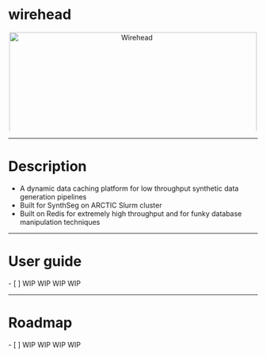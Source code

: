 <h1>wirehead</h1>

<div style="text-align:center; height:200px; overflow:hidden;">
  <img src="assets/wirehead_oct6.jpeg.jpeg" alt="Wirehead" style="width:500px; object-fit:crop;">
</div>

---

<h1>Description</h1>

* A dynamic data caching platform for low throughput synthetic data generation pipelines
* Built for SynthSeg on ARCTIC Slurm cluster
* Built on Redis for extremely high throughput and for funky database manipulation techniques

---

<h1>User guide</h1>
- [ ] WIP WIP WIP WIP

---

<h1>Roadmap</h1>
- [ ] WIP WIP WIP WIP
